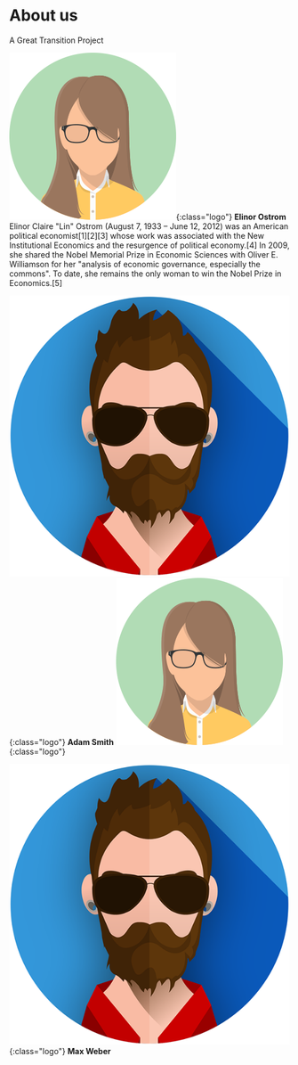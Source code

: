 # About us

A Great Transition Project

![](assets/images/profile1.png){:class="logo"}
**Elinor Ostrom**
Elinor Claire "Lin" Ostrom (August 7, 1933 – June 12, 2012) was an American political economist[1][2][3] whose work was associated with the New Institutional Economics and the resurgence of political economy.[4] In 2009, she shared the Nobel Memorial Prize in Economic Sciences with Oliver E. Williamson for her "analysis of economic governance, especially the commons". To date, she remains the only woman to win the Nobel Prize in Economics.[5]

![](assets/images/profile2.png){:class="logo"}
**Adam Smith**
![](assets/images/profile1.png){:class="logo"}

![](assets/images/profile2.png){:class="logo"}
**Max Weber**
